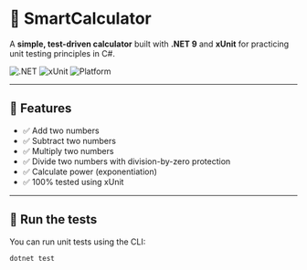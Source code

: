 # 🧠 SmartCalculator

A **simple, test-driven calculator** built with **.NET 9** and **xUnit** for practicing unit testing principles in C#.

![.NET](https://img.shields.io/badge/.NET-9.0-blueviolet)
![xUnit](https://img.shields.io/badge/Tests-xUnit-green)
![Platform](https://img.shields.io/badge/Platform-Cross--platform-informational)

---

## 🚀 Features

- ✅ Add two numbers
- ✅ Subtract two numbers
- ✅ Multiply two numbers
- ✅ Divide two numbers with division-by-zero protection
- ✅ Calculate power (exponentiation)
- ✅ 100% tested using xUnit

---

## 🧪 Run the tests

You can run unit tests using the CLI:

```bash
dotnet test
